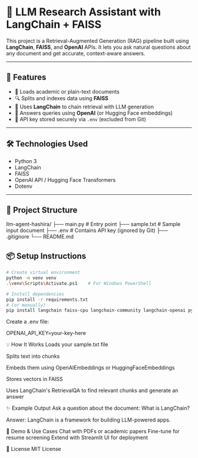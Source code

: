 # 🤖 LLM Research Assistant with LangChain + FAISS

This project is a Retrieval-Augmented Generation (RAG) pipeline built using **LangChain**, **FAISS**, and **OpenAI** APIs. It lets you ask natural questions about any document and get accurate, context-aware answers.

---

## 🚀 Features

- 📄 Loads academic or plain-text documents
- 🔍 Splits and indexes data using **FAISS**
- 🧠 Uses **LangChain** to chain retrieval with LLM generation
- 🤖 Answers queries using **OpenAI** (or Hugging Face embeddings)
- 🔐 API key stored securely via `.env` (excluded from Git)

---

## 🛠️ Technologies Used

- Python 3
- LangChain
- FAISS
- OpenAI API / Hugging Face Transformers
- Dotenv

---

## 📂 Project Structure

llm-agent-hashira/
├── main.py # Entry point
├── sample.txt # Sample input document
├── .env # Contains API key (ignored by Git)
├── .gitignore
└── README.md

## 📦 Setup Instructions

```bash
# Create virtual environment
python -m venv venv
.\venv\Scripts\Activate.ps1    # For Windows PowerShell

# Install dependencies
pip install -r requirements.txt
# (or manually)
pip install langchain faiss-cpu langchain-community langchain-openai python-dotenv
 ```
Create a .env file:

OPENAI_API_KEY=your-key-here

💡 How It Works
Loads your sample.txt file

Splits text into chunks

Embeds them using OpenAIEmbeddings or HuggingFaceEmbeddings

Stores vectors in FAISS

Uses LangChain's RetrievalQA to find relevant chunks and generate an answer

✨ Example Output
Ask a question about the document: What is LangChain?

Answer: LangChain is a framework for building LLM-powered apps.

🧪 Demo & Use Cases
Chat with PDFs or academic papers
Fine-tune for resume screening
Extend with Streamlit UI for deployment

📄 License
MIT License
